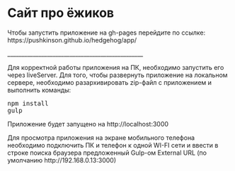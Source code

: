 <h1>Сайт про ёжиков</h1>
<p>Чтобы запустить приложение на gh-pages перейдите по ссылке: https://pushkinson.github.io/hedgehog/app/ <p>
<p>________________________________________________</p>
<p>Для корректной работы приложения на ПК, необходимо запустить его через liveServer. Для того, чтобы развернуть приложение на локальном сервере, необходимо разархивировать zip-файл с приложением и выполнить команды:</p>
<pre>
npm install
gulp
</pre>
<p>Приложение будет запущено на http://localhost:3000</p>
<p>Для просмотра приложения на экране мобильного телефона необходимо подключить ПК и телефон к одной WI-FI сети и ввести в строке поиска браузера предложенный Gulp-ом External URL (по умолчанию http://192.168.0.13:3000)</p>